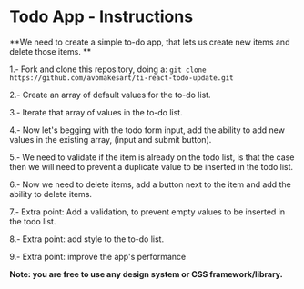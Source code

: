 # Todo App - Instructions

 **We need to create a simple to-do app, that lets us create new items and delete those items.
 **

 1.- Fork and clone this repository, doing a: `git clone https://github.com/avomakesart/ti-react-todo-update.git`

 2.- Create an array of default values for the to-do list.

 3.- Iterate that array of values in the to-do list.

 4.- Now let's begging with the todo form input, add the ability to add new values in the existing array, (input and submit button).

 5.- We need to validate if the item is already on the todo list, is that the case then we will need to prevent a duplicate value to be inserted in the todo list.

 6.- Now we need to delete items, add a button next to the item and add the ability to delete items.

 7.- Extra point: Add a validation, to prevent empty values to be inserted in the todo list.

 8.- Extra point: add style to the to-do list.

 9.- Extra point: improve the app's performance

 **Note: you are free to use any design system or CSS framework/library.**
